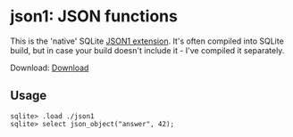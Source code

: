 # json1: JSON functions

This is the 'native' SQLite [JSON1 extension](https://sqlite.org/json1.html).
It's often compiled into SQLite build, but in case your build doesn't include it - I've compiled it separately.

Download: [Download](https://github.com/nalgeon/sqlean/releases/latest)

## Usage

```
sqlite> .load ./json1
sqlite> select json_object("answer", 42);
```

